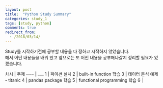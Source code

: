 ```yaml
---
layout: post
title:  "Python Study Summary"
categories: study_1
tags: [study, python]
comments: true
redirect_from:
  - /2018/03/14/
---
```


Study를 시작하기전에 공부할 내용을 다 정하고 시작하지 않았습니다.  
해서 어떤 내용들을 배워 왔고 앞으로는 또 어떤 내용을 공부해나갈지 정리할 필요가 있겠습니다.  

차시 | 주제
---- | ___
1 | 파이썬 설치
2 | built-in function 학습
3 | 데이터 분석 예제 - titanic
4 | pandas package 학습
5 | functional programming 학습
6 |
